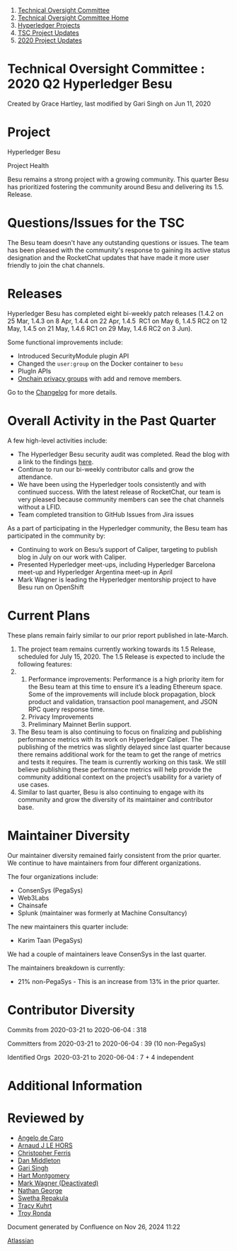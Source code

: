 1. [Technical Oversight Committee](index.html)
2. [Technical Oversight Committee Home](Technical-Oversight-Committee-Home_21430274.html)
3. [Hyperledger Projects](Hyperledger-Projects_21447704.html)
4. [TSC Project Updates](TSC-Project-Updates_21430854.html)
5. [2020 Project Updates](2020-Project-Updates_21450093.html)

# Technical Oversight Committee : 2020 Q2 Hyperledger Besu

Created by Grace Hartley, last modified by Gari Singh on Jun 11, 2020

# Project

Hyperledger Besu

Project Health

Besu remains a strong project with a growing community. This quarter Besu has prioritized fostering the community around Besu and delivering its 1.5. Release.

# Questions/Issues for the TSC

The Besu team doesn't have any outstanding questions or issues. The team has been pleased with the community's response to gaining its active status designation and the RocketChat updates that have made it more user friendly to join the chat channels.

# Releases

Hyperledger Besu has completed eight bi-weekly patch releases (1.4.2 on 25 Mar, 1.4.3 on 8 Apr, 1.4.4 on 22 Apr, 1.4.5  RC1 on May 6, 1.4.5 RC2 on 12 May, 1.4.5 on 21 May, 1.4.6 RC1 on 29 May, 1.4.6 RC2 on 3 Jun).

Some functional improvements include:

- Introduced SecurityModule plugin API
- Changed the `user:group` on the Docker container to `besu`
- PlugIn APIs
- [Onchain privacy groups](https://besu.hyperledger.org/en/latest/Concepts/Privacy/Onchain-PrivacyGroups/) with add and remove members.

Go to the [Changelog](https://github.com/hyperledger/besu/releases) for more details.

# Overall Activity in the Past Quarter

A few high-level activities include:

- The Hyperledger Besu security audit was completed. Read the blog with a link to the findings [here](https://www.hyperledger.org/blog/2020/04/15/hyperledger-besu-security-audit-2020).
- Continue to run our bi-weekly contributor calls and grow the attendance.
- We have been using the Hyperledger tools consistently and with continued success. With the latest release of RocketChat, our team is very pleased because community members can see the chat channels without a LFID.
- Team completed transition to GitHub Issues from Jira issues

As a part of participating in the Hyperledger community, the Besu team has participated in the community by:

- Continuing to work on Besu’s support of Caliper, targeting to publish blog in July on our work with Caliper.
- Presented Hyperledger meet-ups, including Hyperledger Barcelona meet-up and Hyperledger Argentina meet-up in April
- Mark Wagner is leading the Hyperledger mentorship project to have Besu run on OpenShift

# Current Plans

These plans remain fairly similar to our prior report published in late-March.

1. The project team remains currently working towards its 1.5 Release, scheduled for July 15, 2020. The 1.5 Release is expected to include the following features:
2. 1. Performance improvements: Performance is a high priority item for the Besu team at this time to ensure it’s a leading Ethereum space. Some of the improvements will include block propagation, block product and validation, transaction pool management, and JSON RPC query response time.
   2. Privacy Improvements
   3. Preliminary Mainnet Berlin support.
3. The Besu team is also continuing to focus on finalizing and publishing performance metrics with its work on Hyperledger Caliper. The publishing of the metrics was slightly delayed since last quarter because there remains additional work for the team to get the range of metrics and tests it requires. The team is currently working on this task. We still believe publishing these performance metrics will help provide the community additional context on the project’s usability for a variety of use cases.
4. Similar to last quarter, Besu is also continuing to engage with its community and grow the diversity of its maintainer and contributor base.

# Maintainer Diversity

Our maintainer diversity remained fairly consistent from the prior quarter.  We continue to have maintainers from four different organizations. 

The four organizations include:

- ConsenSys (PegaSys)
- Web3Labs
- Chainsafe
- Splunk (maintainer was formerly at Machine Consultancy)

The new maintainers this quarter include:

- Karim Taan (PegaSys)

We had a couple of maintainers leave ConsenSys in the last quarter.

The maintainers breakdown is currently:

- 21% non-PegaSys - This is an increase from 13% in the prior quarter.

# Contributor Diversity

Commits from 2020-03-21 to 2020-06-04 : 318

Committers from 2020-03-21 to 2020-06-04 : 39 (10 non-PegaSys)

Identified Orgs  2020-03-21 to 2020-06-04 : 7 + 4 independent

# Additional Information

# Reviewed by

- [Angelo de Caro](https://lf-hyperledger.atlassian.net/wiki/people/70121:d6b0f0e4-825f-4f16-88e1-4d14e95f2f10?ref=confluence)
- [Arnaud J LE HORS](https://lf-hyperledger.atlassian.net/wiki/people/70121:0e75e3b8-500a-4067-9f7e-ed46e91bcb9d?ref=confluence)
- [Christopher Ferris](https://lf-hyperledger.atlassian.net/wiki/people/5abb903a8724022aa9070581?ref=confluence)
- [Dan Middleton](https://lf-hyperledger.atlassian.net/wiki/people/712020:2979764a-3998-4ef1-8810-60b799067924?ref=confluence)
- [Gari Singh](https://lf-hyperledger.atlassian.net/wiki/people/557058:51429e31-90f4-4684-b7cd-9a4fe15ff188?ref=confluence)
- [Hart Montgomery](https://lf-hyperledger.atlassian.net/wiki/people/712020:86f447c0-86dc-43b3-ac03-6a31923bbb84?ref=confluence)
- [Mark Wagner (Deactivated)](https://lf-hyperledger.atlassian.net/wiki/people/70121:81b88945-c9ef-40fe-9224-207bdb280922?ref=confluence)
- [Nathan George](https://lf-hyperledger.atlassian.net/wiki/people/712020:3e7556ab-cdb8-47f5-8b68-12a3378021fd?ref=confluence)
- [Swetha Repakula](https://lf-hyperledger.atlassian.net/wiki/people/712020:503b5691-8e92-4d2d-83d3-e9e74d296436?ref=confluence)
- [Tracy Kuhrt](https://lf-hyperledger.atlassian.net/wiki/people/712020:eb6ae9c3-aa8e-40ba-9dab-a6969b1ac52e?ref=confluence)
- [Troy Ronda](https://lf-hyperledger.atlassian.net/wiki/people/557058:c854f35a-2b58-4be3-9003-ca2a67495580?ref=confluence)

Document generated by Confluence on Nov 26, 2024 11:22

[Atlassian](http://www.atlassian.com/)

